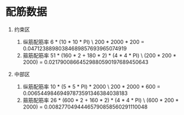<!--
 * @Date: 2021-05-07 14:56:45
 * @Author: Mengsen Wang
 * @LastEditors: Mengsen Wang
 * @LastEditTime: 2021-05-07 15:16:39
-->

# 配筋数据

1. 约束区
    1. 纵筋配筋率 6 \* (10 \* 10 \* PI) \ 200 \* 2000 \* 200 = 0.04712388980384689857693965074919
    2. 箍筋配筋率 51 \* (160 \* 2 + 180 \* 2) \* (4 \* 4 \* PI) \ (200 \* 200 \* 2000) = 0.02179008664529880590197689450643

2. 中部区
    1. 纵筋配筋率 10 \* (5 \* 5 \* PI) \* 2000 \ 200 \* 2000 \* 600 = 0.00654498469497873591346384038183
    2. 箍筋配筋率 26 \* (600 \* 2 + 160 \* 2) \* (4 \* 4 \* PI) \ (600 \* 200 \* 2000) = 0.00827704944465790858560291110048
